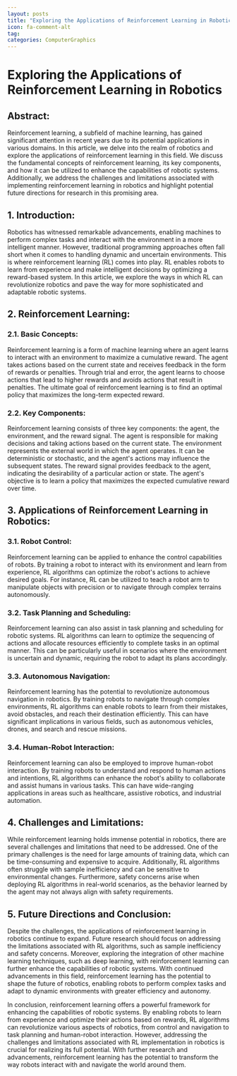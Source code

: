 ```yaml
---
layout: posts
title: "Exploring the Applications of Reinforcement Learning in Robotics"
icon: fa-comment-alt
tag:      
categories: ComputerGraphics
---
```



# Exploring the Applications of Reinforcement Learning in Robotics

## Abstract:
Reinforcement learning, a subfield of machine learning, has gained significant attention in recent years due to its potential applications in various domains. In this article, we delve into the realm of robotics and explore the applications of reinforcement learning in this field. We discuss the fundamental concepts of reinforcement learning, its key components, and how it can be utilized to enhance the capabilities of robotic systems. Additionally, we address the challenges and limitations associated with implementing reinforcement learning in robotics and highlight potential future directions for research in this promising area.

## 1. Introduction:
Robotics has witnessed remarkable advancements, enabling machines to perform complex tasks and interact with the environment in a more intelligent manner. However, traditional programming approaches often fall short when it comes to handling dynamic and uncertain environments. This is where reinforcement learning (RL) comes into play. RL enables robots to learn from experience and make intelligent decisions by optimizing a reward-based system. In this article, we explore the ways in which RL can revolutionize robotics and pave the way for more sophisticated and adaptable robotic systems.

## 2. Reinforcement Learning:
### 2.1. Basic Concepts:
Reinforcement learning is a form of machine learning where an agent learns to interact with an environment to maximize a cumulative reward. The agent takes actions based on the current state and receives feedback in the form of rewards or penalties. Through trial and error, the agent learns to choose actions that lead to higher rewards and avoids actions that result in penalties. The ultimate goal of reinforcement learning is to find an optimal policy that maximizes the long-term expected reward.

### 2.2. Key Components:
Reinforcement learning consists of three key components: the agent, the environment, and the reward signal. The agent is responsible for making decisions and taking actions based on the current state. The environment represents the external world in which the agent operates. It can be deterministic or stochastic, and the agent's actions may influence the subsequent states. The reward signal provides feedback to the agent, indicating the desirability of a particular action or state. The agent's objective is to learn a policy that maximizes the expected cumulative reward over time.

## 3. Applications of Reinforcement Learning in Robotics:
### 3.1. Robot Control:
Reinforcement learning can be applied to enhance the control capabilities of robots. By training a robot to interact with its environment and learn from experience, RL algorithms can optimize the robot's actions to achieve desired goals. For instance, RL can be utilized to teach a robot arm to manipulate objects with precision or to navigate through complex terrains autonomously.

### 3.2. Task Planning and Scheduling:
Reinforcement learning can also assist in task planning and scheduling for robotic systems. RL algorithms can learn to optimize the sequencing of actions and allocate resources efficiently to complete tasks in an optimal manner. This can be particularly useful in scenarios where the environment is uncertain and dynamic, requiring the robot to adapt its plans accordingly.

### 3.3. Autonomous Navigation:
Reinforcement learning has the potential to revolutionize autonomous navigation in robotics. By training robots to navigate through complex environments, RL algorithms can enable robots to learn from their mistakes, avoid obstacles, and reach their destination efficiently. This can have significant implications in various fields, such as autonomous vehicles, drones, and search and rescue missions.

### 3.4. Human-Robot Interaction:
Reinforcement learning can also be employed to improve human-robot interaction. By training robots to understand and respond to human actions and intentions, RL algorithms can enhance the robot's ability to collaborate and assist humans in various tasks. This can have wide-ranging applications in areas such as healthcare, assistive robotics, and industrial automation.

## 4. Challenges and Limitations:
While reinforcement learning holds immense potential in robotics, there are several challenges and limitations that need to be addressed. One of the primary challenges is the need for large amounts of training data, which can be time-consuming and expensive to acquire. Additionally, RL algorithms often struggle with sample inefficiency and can be sensitive to environmental changes. Furthermore, safety concerns arise when deploying RL algorithms in real-world scenarios, as the behavior learned by the agent may not always align with safety requirements.

## 5. Future Directions and Conclusion:
Despite the challenges, the applications of reinforcement learning in robotics continue to expand. Future research should focus on addressing the limitations associated with RL algorithms, such as sample inefficiency and safety concerns. Moreover, exploring the integration of other machine learning techniques, such as deep learning, with reinforcement learning can further enhance the capabilities of robotic systems. With continued advancements in this field, reinforcement learning has the potential to shape the future of robotics, enabling robots to perform complex tasks and adapt to dynamic environments with greater efficiency and autonomy.

In conclusion, reinforcement learning offers a powerful framework for enhancing the capabilities of robotic systems. By enabling robots to learn from experience and optimize their actions based on rewards, RL algorithms can revolutionize various aspects of robotics, from control and navigation to task planning and human-robot interaction. However, addressing the challenges and limitations associated with RL implementation in robotics is crucial for realizing its full potential. With further research and advancements, reinforcement learning has the potential to transform the way robots interact with and navigate the world around them.